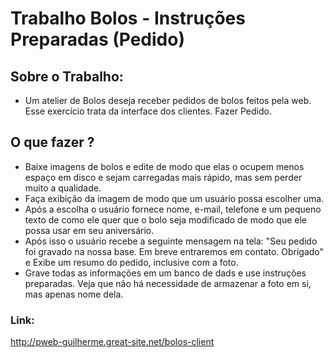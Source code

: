 # Trabalho Bolos - Instruções Preparadas (Pedido)

## Sobre o Trabalho: 

- Um atelier de Bolos deseja receber pedidos de bolos feitos pela web. Esse exercício trata da interface dos clientes. Fazer Pedido.

## O que fazer ? 

- Baixe imagens de bolos e edite de modo que elas o ocupem menos espaço em disco e sejam carregadas mais rápido, mas sem perder muito a qualidade.
- Faça exibição da imagem de modo que um usuário possa escolher uma.
- Após a escolha o usuário fornece nome, e-mail, telefone e um pequeno texto de como ele quer que o bolo seja modificado de modo que ele possa usar em seu aniversário. 
- Após isso o usuário recebe a seguinte mensagem na tela: "Seu pedido foi gravado na nossa base. Em breve entraremos em contato. Obrigado" e Exibe um resumo do pedido, inclusive com a foto. 
- Grave todas as informações em um banco de dads e use instruções preparadas. Veja que não há necessidade de armazenar a foto em si, mas apenas nome dela.

### Link:
http://pweb-guilherme.great-site.net/bolos-client
